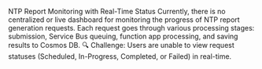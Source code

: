NTP Report Monitoring with Real-Time Status
Currently, there is no centralized or live dashboard for monitoring the progress of NTP report generation requests. Each request goes through various processing stages: submission, Service Bus queuing, function app processing, and saving results to Cosmos DB.
🔍 Challenge: Users are unable to view request statuses (Scheduled, In-Progress, Completed, or Failed) in real-time.
